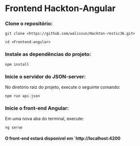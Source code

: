 # Frontend Hackton-Angular

### Clone o repositório:

`git clone <https://github.com/walissun/Hackton-restic36.git>`

`cd <Frontend-angular>`

### Instale as dependências do projeto:


`npm install`
### Inicie o servidor do JSON-server:

No diretório raiz do projeto, execute o seguinte comando:

`npm run api-json`


### Inicie o front-end Angular:

Em uma nova aba do terminal, execute:

`ng serve`
#### O front-end estará disponível em `http://localhost:4200